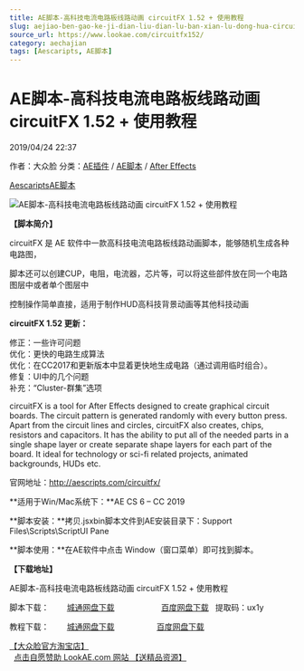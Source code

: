 ```yaml
---
title: AE脚本-高科技电流电路板线路动画 circuitFX 1.52 + 使用教程
slug: aejiao-ben-gao-ke-ji-dian-liu-dian-lu-ban-xian-lu-dong-hua-circuitfx-1-52-shi-yong-jiao-cheng
source_url: https://www.lookae.com/circuitfx152/
category: aechajian
tags: [Aescaripts, AE脚本]
---
```

# AE脚本-高科技电流电路板线路动画 circuitFX 1.52 + 使用教程

2019/04/24 22:37

作者：大众脸
分类：[AE插件](https://www.lookae.com/after-effects/aechajian/) / [AE脚本](https://www.lookae.com/after-effects/aescripts/) / [After Effects](https://www.lookae.com/after-effects/)

[Aescaripts](https://www.lookae.com/tag/aescaripts/)[AE脚本](https://www.lookae.com/tag/ae%e8%84%9a%e6%9c%ac/)

![AE脚本-高科技电流电路板线路动画 circuitFX 1.52 + 使用教程](https://www.lookae.com/wp-content/uploads/2017/02/circuitFX-.jpg "AE脚本-高科技电流电路板线路动画 circuitFX 1.52 + 使用教程-LookAE.com")

**【脚本简介】**

circuitFX 是 AE 软件中一款高科技电流电路板线路动画脚本，能够随机生成各种电路图，

脚本还可以创建CUP，电阻，电流器，芯片等，可以将这些部件放在同一个电路图层中或者单个图层中

控制操作简单直接，适用于制作HUD高科技背景动画等其他科技动画

**circuitFX 1.52 更新：**

修正：一些许可问题  
优化：更快的电路生成算法  
优化：在CC2017和更新版本中显着更快地生成电路（通过调用临时组合）。  
修复：UI中的几个问题  
补充：“Cluster-群集”选项

circuitFX is a tool for After Effects designed to create graphical circuit boards. The circuit pattern is generated randomly with every button press. Apart from the circuit lines and circles, circuitFX also creates, chips, resistors and capacitors. It has the ability to put all of the needed parts in a single shape layer or create separate shape layers for each part of the board. It ideal for technology or sci-fi related projects, animated backgrounds, HUDs etc.

官网地址：http://aescripts.com/circuitfx/

**适用于Win/Mac系统下：**AE CS 6 – CC 2019

**脚本安装：**拷贝.jsxbin脚本文件到AE安装目录下：Support Files\Scripts\ScriptUI Pane

**脚本使用：**在AE软件中点击 Window（窗口菜单）即可找到脚本。

**【下载地址】**

AE脚本-高科技电流电路板线路动画 circuitFX 1.52 + 使用教程

脚本下载：        [城通网盘下载](https://lookae.ctfile.com/fs/680462-368200241)                     [百度网盘下载](https://pan.baidu.com/s/1awj_FDhL_Y3QyW9wTN-6zw)   提取码：ux1y

教程下载：        [城通网盘下载](https://www.pipipan.com/fs/680462-222963204)                   [百度网盘下载](https://pan.baidu.com/s/1bpuBTN5)

[【大众脸官方淘宝店】](https://lookae.taobao.com/)                [点击自愿赞助 LookAE.com 网站 【送精品资源】](https://www.lookae.com/sponsor/)

